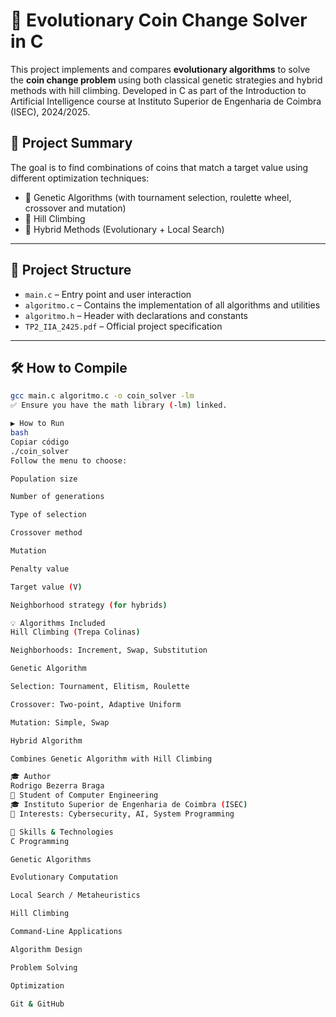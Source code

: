# 🧬 Evolutionary Coin Change Solver in C

This project implements and compares **evolutionary algorithms** to solve the **coin change problem** using both classical genetic strategies and hybrid methods with hill climbing. Developed in C as part of the Introduction to Artificial Intelligence course at Instituto Superior de Engenharia de Coimbra (ISEC), 2024/2025.

## 🧠 Project Summary

The goal is to find combinations of coins that match a target value using different optimization techniques:

- 🧬 Genetic Algorithms (with tournament selection, roulette wheel, crossover and mutation)
- 🔁 Hill Climbing
- 🧪 Hybrid Methods (Evolutionary + Local Search)

---

## 📂 Project Structure

- `main.c` – Entry point and user interaction
- `algoritmo.c` – Contains the implementation of all algorithms and utilities
- `algoritmo.h` – Header with declarations and constants
- `TP2_IIA_2425.pdf` – Official project specification

---

## 🛠️ How to Compile

```bash
gcc main.c algoritmo.c -o coin_solver -lm
✅ Ensure you have the math library (-lm) linked.

▶️ How to Run
bash
Copiar código
./coin_solver
Follow the menu to choose:

Population size

Number of generations

Type of selection

Crossover method

Mutation

Penalty value

Target value (V)

Neighborhood strategy (for hybrids)

💡 Algorithms Included
Hill Climbing (Trepa Colinas)

Neighborhoods: Increment, Swap, Substitution

Genetic Algorithm

Selection: Tournament, Elitism, Roulette

Crossover: Two-point, Adaptive Uniform

Mutation: Simple, Swap

Hybrid Algorithm

Combines Genetic Algorithm with Hill Climbing

🎓 Author
Rodrigo Bezerra Braga
📍 Student of Computer Engineering
🎓 Instituto Superior de Engenharia de Coimbra (ISEC)
🔐 Interests: Cybersecurity, AI, System Programming

🧠 Skills & Technologies
C Programming

Genetic Algorithms

Evolutionary Computation

Local Search / Metaheuristics

Hill Climbing

Command-Line Applications

Algorithm Design

Problem Solving

Optimization

Git & GitHub

